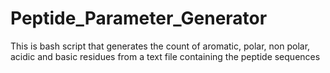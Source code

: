 # Peptide_Parameter_Generator
This is bash script that generates the count of aromatic,  polar, non polar, acidic and basic residues from a text file containing the peptide sequences
